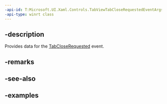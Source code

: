 ```yaml
---
-api-id: T:Microsoft.UI.Xaml.Controls.TabViewTabCloseRequestedEventArgs
-api-type: winrt class
---
```


## -description

Provides data for the [TabCloseRequested](tabviewitem_closerequested.md) event.

## -remarks

## -see-also

## -examples

